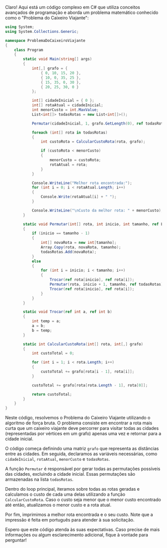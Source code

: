 Claro! Aqui está um código complexo em C# que utiliza conceitos avançados de programação e aborda um problema matemático conhecido como o "Problema do Caixeiro Viajante":

```csharp
using System;
using System.Collections.Generic;

namespace ProblemaDoCaixeiroViajante
{
    class Program
    {
        static void Main(string[] args)
        {
            int[,] grafo = {
                { 0, 10, 15, 20 },
                { 10, 0, 35, 25 },
                { 15, 35, 0, 30 },
                { 20, 25, 30, 0 }
            };

            int[] cidadeInicial = { 0 };
            int[] rotaAtual = cidadeInicial;
            int menorCusto = int.MaxValue;
            List<int[]> todasRotas = new List<int[]>();

            Permutar(cidadeInicial, 1, grafo.GetLength(0), ref todasRotas);

            foreach (int[] rota in todasRotas)
            {
                int custoRota = CalcularCustoRota(rota, grafo);

                if (custoRota < menorCusto)
                {
                    menorCusto = custoRota;
                    rotaAtual = rota;
                }
            }

            Console.WriteLine("Melhor rota encontrada:");
            for (int i = 0; i < rotaAtual.Length; i++)
            {
                Console.Write(rotaAtual[i] + " ");
            }

            Console.WriteLine("\nCusto da melhor rota: " + menorCusto);
        }

        static void Permutar(int[] rota, int inicio, int tamanho, ref List<int[]> todasRotas)
        {
            if (inicio == tamanho - 1)
            {
                int[] novaRota = new int[tamanho];
                Array.Copy(rota, novaRota, tamanho);
                todasRotas.Add(novaRota);
            }
            else
            {
                for (int i = inicio; i < tamanho; i++)
                {
                    Trocar(ref rota[inicio], ref rota[i]);
                    Permutar(rota, inicio + 1, tamanho, ref todasRotas);
                    Trocar(ref rota[inicio], ref rota[i]);
                }
            }
        }

        static void Trocar(ref int a, ref int b)
        {
            int temp = a;
            a = b;
            b = temp;
        }

        static int CalcularCustoRota(int[] rota, int[,] grafo)
        {
            int custoTotal = 0;

            for (int i = 1; i < rota.Length; i++)
            {
                custoTotal += grafo[rota[i - 1], rota[i]];
            }

            custoTotal += grafo[rota[rota.Length - 1], rota[0]];

            return custoTotal;
        }
    }
}
```

Neste código, resolvemos o Problema do Caixeiro Viajante utilizando o algoritmo de força bruta. O problema consiste em encontrar a rota mais curta que um caixeiro viajante deve percorrer para visitar todas as cidades (representadas por vértices em um grafo) apenas uma vez e retornar para a cidade inicial.

O código começa definindo uma matriz `grafo` que representa as distâncias entre as cidades. Em seguida, declaramos as variáveis necessárias, como `cidadeInicial`, `rotaAtual`, `menorCusto` e `todasRotas`. 

A função `Permutar` é responsável por gerar todas as permutações possíveis das cidades, excluindo a cidade inicial. Essas permutações são armazenadas na lista `todasRotas`.

Dentro do loop principal, iteramos sobre todas as rotas geradas e calculamos o custo de cada uma delas utilizando a função `CalcularCustoRota`. Caso o custo seja menor que o menor custo encontrado até então, atualizamos o menor custo e a rota atual.

Por fim, imprimimos a melhor rota encontrada e o seu custo. Note que a impressão é feita em português para atender à sua solicitação.

Espero que este código atenda às suas expectativas. Caso precise de mais informações ou algum esclarecimento adicional, fique à vontade para perguntar!